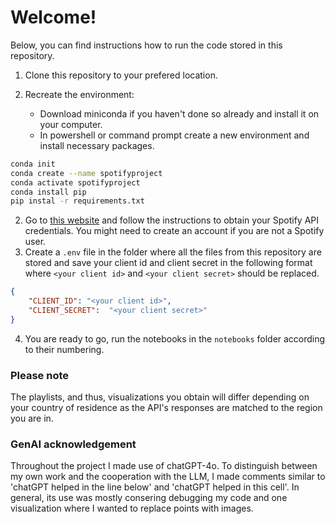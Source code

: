 # Welcome!

Below, you can find instructions how to run the code stored in this repository.

1. Clone this repository to your prefered location.

2. Recreate the environment:
    + Download miniconda if you haven't done so already and install it on your computer.
    + In powershell or command prompt create a new environment and install necessary packages.
```bash
conda init
conda create --name spotifyproject
conda activate spotifyproject
conda install pip
pip instal -r requirements.txt
```
2. Go to [this website](https://developer.spotify.com/documentation/web-api) and follow the instructions to obtain your Spotify API credentials. You might need to create an account if you are not a Spotify user.
3. Create a `.env` file in the folder where all the files from this repository are stored and save your client id and client secret in the following format where `<your client id>` and `<your client secret>` should be replaced. 
```json
{
    "CLIENT_ID": "<your client id>",
    "CLIENT_SECRET":  "<your client secret>"
}
```

4. You are ready to go, run the notebooks in the `notebooks` folder according to their numbering.

### Please note
The playlists, and thus, visualizations you obtain will differ depending on your country of residence as the API's responses are matched to the region you are in.


### GenAI acknowledgement
Throughout the project I made use of chatGPT-4o. To distinguish between my own work and the cooperation with the LLM, I made comments similar to 'chatGPT helped in the line below' and 'chatGPT helped in this cell'. In general, its use was mostly consering debugging my code and one visualization where I wanted to replace points with images.